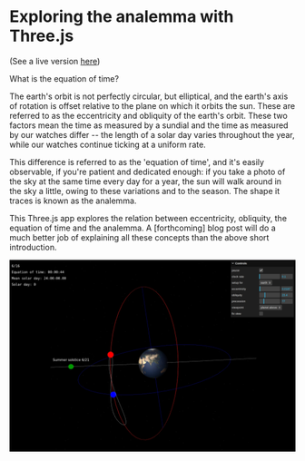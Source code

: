 # Exploring the analemma with Three.js

(See a live version [here](https://benlansdell.github.io/expositions/analemma/src/))

What is the equation of time?

The earth's orbit is not perfectly circular, but elliptical, and the earth's axis of rotation is offset relative to the plane on which it orbits the sun. These are referred to as the eccentricity and obliquity of the earth's orbit. These two factors mean the time as measured by a sundial and the time as measured by our watches differ -- the length of a solar day varies throughout the year, while our watches continue ticking at a uniform rate. 

This difference is referred to as the 'equation of time', and it's easily observable, if you're patient and dedicated enough: if you take a photo of the sky at the same time every day for a year, the sun will walk around in the sky a little, owing to these variations and to the season. The shape it traces is known as the analemma. 

This Three.js app explores the relation between eccentricity, obliquity, the equation of time and the analemma. A [forthcoming] blog post will do a much better job of explaining all these concepts than the above short introduction.

![analemma](./assets/analemma_demo.jpg)
